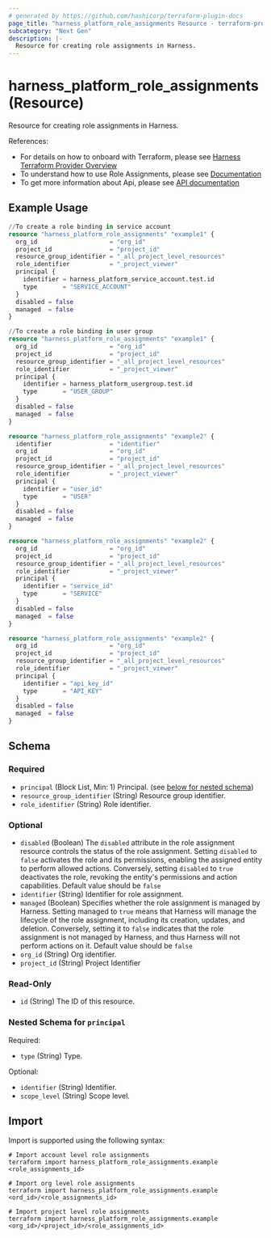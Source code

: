 ```yaml
---
# generated by https://github.com/hashicorp/terraform-plugin-docs
page_title: "harness_platform_role_assignments Resource - terraform-provider-harness"
subcategory: "Next Gen"
description: |-
  Resource for creating role assignments in Harness.
---
```


# harness_platform_role_assignments (Resource)

Resource for creating role assignments in Harness.

References:
- For details on how to onboard with Terraform, please see [Harness Terraform Provider Overview](https://developer.harness.io/docs/platform/terraform/harness-terraform-provider-overview/)
- To understand how to use Role Assignments, please see [Documentation](https://developer.harness.io/docs/platform/Role-Based-Access-Control/rbac-in-harness#role-assignment)
- To get more information about Api, please see [API documentation](https://apidocs.harness.io/tag/Role-Assignments)
## Example Usage

```terraform
//To create a role binding in service account
resource "harness_platform_role_assignments" "example1" {
  org_id                    = "org_id"
  project_id                = "project_id"
  resource_group_identifier = "_all_project_level_resources"
  role_identifier           = "_project_viewer"
  principal {
    identifier = harness_platform_service_account.test.id
    type       = "SERVICE_ACCOUNT"
  }
  disabled = false
  managed  = false
}

//To create a role binding in user group 
resource "harness_platform_role_assignments" "example1" {
  org_id                    = "org_id"
  project_id                = "project_id"
  resource_group_identifier = "_all_project_level_resources"
  role_identifier           = "_project_viewer"
  principal {
    identifier = harness_platform_usergroup.test.id
    type       = "USER_GROUP"
  }
  disabled = false
  managed  = false
}

resource "harness_platform_role_assignments" "example2" {
  identifier                = "identifier"
  org_id                    = "org_id"
  project_id                = "project_id"
  resource_group_identifier = "_all_project_level_resources"
  role_identifier           = "_project_viewer"
  principal {
    identifier = "user_id"
    type       = "USER"
  }
  disabled = false
  managed  = false
}

resource "harness_platform_role_assignments" "example2" {
  org_id                    = "org_id"
  project_id                = "project_id"
  resource_group_identifier = "_all_project_level_resources"
  role_identifier           = "_project_viewer"
  principal {
    identifier = "service_id"
    type       = "SERVICE"
  }
  disabled = false
  managed  = false
}

resource "harness_platform_role_assignments" "example2" {
  org_id                    = "org_id"
  project_id                = "project_id"
  resource_group_identifier = "_all_project_level_resources"
  role_identifier           = "_project_viewer"
  principal {
    identifier = "api_key_id"
    type       = "API_KEY"
  }
  disabled = false
  managed  = false
}
```

<!-- schema generated by tfplugindocs -->
## Schema

### Required

- `principal` (Block List, Min: 1) Principal. (see [below for nested schema](#nestedblock--principal))
- `resource_group_identifier` (String) Resource group identifier.
- `role_identifier` (String) Role identifier.

### Optional

- `disabled` (Boolean) The `disabled` attribute in the role assignment resource controls the status of the role assignment. Setting `disabled` to `false` activates the role and its permissions, enabling the assigned entity to perform allowed actions. Conversely, setting `disabled` to `true` deactivates the role, revoking the entity's permissions and action capabilities. Default value should be `false`
- `identifier` (String) Identifier for role assignment.
- `managed` (Boolean) Specifies whether the role assignment is managed by Harness. Setting managed to `true` means that Harness will manage the lifecycle of the role assignment, including its creation, updates, and deletion. Conversely, setting it to `false` indicates that the role assignment is not managed by Harness, and thus Harness will not perform actions on it. Default value should be `false`
- `org_id` (String) Org identifier.
- `project_id` (String) Project Identifier

### Read-Only

- `id` (String) The ID of this resource.

<a id="nestedblock--principal"></a>
### Nested Schema for `principal`

Required:

- `type` (String) Type.

Optional:

- `identifier` (String) Identifier.
- `scope_level` (String) Scope level.

## Import

Import is supported using the following syntax:

```shell
# Import account level role assignments
terraform import harness_platform_role_assignments.example <role_assignments_id>

# Import org level role assignments
terraform import harness_platform_role_assignments.example <ord_id>/<role_assignments_id>

# Import project level role assignments
terraform import harness_platform_role_assignments.example <org_id>/<project_id>/<role_assignments_id>
```

